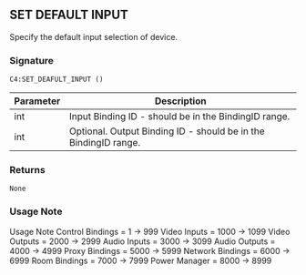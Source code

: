 ## SET DEFAULT INPUT

Specify the default input selection of device.


### Signature

`C4:SET_DEAFULT_INPUT ()`


| Parameter | Description |
| --- | --- |
| int | Input Binding ID - should be in the BindingID range. |
| int | Optional. Output Binding ID - should be in the BindingID range. |


### Returns

`None
`
### Usage Note

Usage Note
Control Bindings = 1 -\> 999
Video Inputs = 1000 -\> 1099
Video Outputs = 2000 -\> 2999
Audio Inputs = 3000 -\> 3099
Audio Outputs = 4000 -\> 4999
Proxy Bindings = 5000 -\> 5999
Network Bindings = 6000 -\> 6999
Room Bindings = 7000 -\> 7999
Power Manager = 8000 -\> 8999